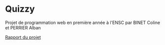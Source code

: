 # Quizzy
Projet de programmation web en première année à l'ENSC par BINET Coline et PERRIER Alban

[Rapport du projet](https://github.com/aperrier004/Quizzy/blob/master/RAPPORT_BINET_PERRIER.pdf)
